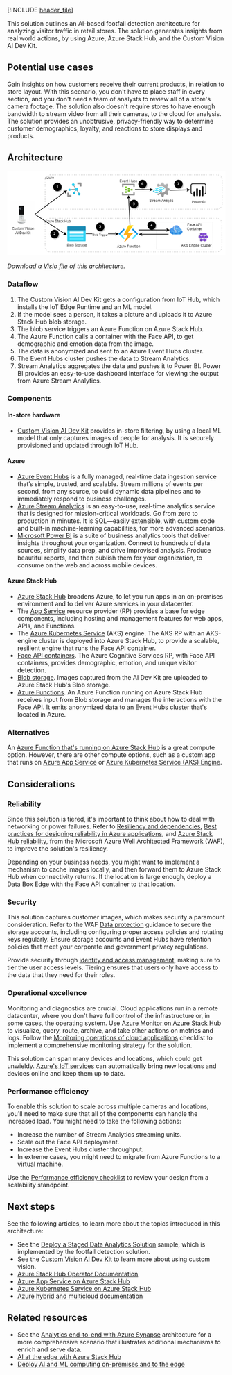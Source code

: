 [!INCLUDE [header_file](../../../includes/sol-idea-header.md)]

This solution outlines an AI-based footfall detection architecture for analyzing visitor traffic in retail stores. The solution generates insights from real world actions, by using Azure, Azure Stack Hub, and the Custom Vision AI Dev Kit.

## Potential use cases

Gain insights on how customers receive their current products, in relation to store layout. With this scenario, you don't have to place staff in every section, and you don't need a team of analysts to review all of a store's camera footage. The solution also doesn't require stores to have enough bandwidth to stream video from all their cameras, to the cloud for analysis. The solution provides an unobtrusive, privacy-friendly way to determine customer demographics, loyalty, and reactions to store displays and products.

## Architecture

![A diagram that displays the hybrid footfall detection architecture.](../media/hybrid-footfall-detection.png)

_Download a [Visio file](https://arch-center.azureedge.net/hybrid-footfall-detection.vsdx) of this architecture._

### Dataflow

1. The Custom Vision AI Dev Kit gets a configuration from IoT Hub, which installs the IoT Edge Runtime and an ML model.
2. If the model sees a person, it takes a picture and uploads it to Azure Stack Hub blob storage.
3. The blob service triggers an Azure Function on Azure Stack Hub.
4. The Azure Function calls a container with the Face API, to get demographic and emotion data from the image.
5. The data is anonymized and sent to an Azure Event Hubs cluster.
6. The Event Hubs cluster pushes the data to Stream Analytics.
7. Stream Analytics aggregates the data and pushes it to Power BI. Power BI provides an easy-to-use dashboard interface for viewing the output from Azure Stream Analytics.

### Components

#### In-store hardware

* [Custom Vision AI Dev Kit](https://azure.github.io/Vision-AI-DevKit-Pages) provides in-store filtering, by using a local ML model that only captures images of people for analysis. It is securely provisioned and updated through IoT Hub.

#### Azure

* [Azure Event Hubs](https://azure.microsoft.com/services/event-hubs) is a fully managed, real-time data ingestion service that’s simple, trusted, and scalable. Stream millions of events per second, from any source, to build dynamic data pipelines and to immediately respond to business challenges.
* [Azure Stream Analytics](https://azure.microsoft.com/services/stream-analytics) is an easy-to-use, real-time analytics service that is designed for mission-critical workloads. Go from zero to production in minutes. It is SQL—easily extensible, with custom code and built-in machine-learning capabilities, for more advanced scenarios.
* [Microsoft Power BI](https://powerbi.microsoft.com) is a suite of business analytics tools that deliver insights throughout your organization. Connect to hundreds of data sources, simplify data prep, and drive improvised analysis. Produce beautiful reports, and then publish them for your organization, to consume on the web and across mobile devices.

#### Azure Stack Hub

* [Azure Stack Hub](https://azure.microsoft.com/products/azure-stack/hub) broadens Azure, to let you run apps in an on-premises environment and to deliver Azure services in your datacenter.
* The [App Service](https://azure.microsoft.com/services/app-service) resource provider (RP) provides a base for edge components, including hosting and management features for web apps, APIs, and Functions.
* The [Azure Kubernetes Service](https://azure.microsoft.com/services/kubernetes-service) (AKS) engine. The AKS RP with an AKS-engine cluster is deployed into Azure Stack Hub, to provide a scalable, resilient engine that runs the Face API container.
* [Face API containers](https://azure.microsoft.com/services/cognitive-services/face). The Azure Cognitive Services RP, with Face API containers, provides demographic, emotion, and unique visitor detection.
* [Blob storage](https://azure.microsoft.com/services/storage/blobs). Images captured from the AI Dev Kit are uploaded to Azure Stack Hub's Blob storage.
* [Azure Functions](https://azure.microsoft.com/services/functions). An Azure Function running on Azure Stack Hub receives input from Blob storage and manages the interactions with the Face API. It emits anonymized data to an Event Hubs cluster that's located in Azure.

### Alternatives

An [Azure Function that's running on Azure Stack Hub](/azure-stack/operator/azure-stack-app-service-overview) is a great compute option. However, there are other compute options, such as a custom app that runs on [Azure App Service](/azure-stack/operator/azure-stack-app-service-deploy) or [Azure Kubernetes Service (AKS) Engine](https://github.com/Azure/aks-engine).

## Considerations

### Reliability

Since this solution is tiered, it's important to think about how to deal with networking or power failures. Refer to [Resiliency and dependencies](/azure/architecture/framework/resiliency/design-resiliency), [Best practices for designing reliability in Azure applications](/azure/architecture/framework/resiliency/design-best-practices), and [Azure Stack Hub reliability](/azure/architecture/framework/services/hybrid/azure-stack-hub/reliability), from the Microsoft Azure Well Architected Framework (WAF), to improve the solution's resiliency.

Depending on your business needs, you might want to implement a mechanism to cache images locally, and then forward them to Azure Stack Hub when connectivity returns. If the location is large enough, deploy a Data Box Edge with the Face API container to that location.

### Security

This solution captures customer images, which makes security a paramount consideration. Refer to the WAF [Data protection](/azure/architecture/framework/security/design-storage) guidance to secure the storage accounts, including configuring proper access policies and rotating keys regularly. Ensure storage accounts and Event Hubs have retention policies that meet your corporate and government privacy regulations.

Provide security through [identity and access management](/azure/architecture/framework/security/design-identity), making sure to tier the user access levels. Tiering ensures that users only have access to the data that they need for their roles.

### Operational excellence

Monitoring and diagnostics are crucial. Cloud applications run in a remote datacenter, where you don't have full control of the infrastructure or, in some cases, the operating system. Use [Azure Monitor on Azure Stack Hub](/azure-stack/user/azure-stack-metrics-azure-data) to visualize, query, route, archive, and take other actions on metrics and logs. Follow the [Monitoring operations of cloud applications](/azure/architecture/framework/devops/checklist) checklist to implement a comprehensive monitoring strategy for the solution.

This solution can span many devices and locations, which could get unwieldy. [Azure's IoT services](/azure/iot-fundamentals) can automatically bring new locations and devices online and keep them up to date.

### Performance efficiency

To enable this solution to scale across multiple cameras and locations, you'll need to make sure that all of the components can handle the increased load. You might need to take the following actions:

* Increase the number of Stream Analytics streaming units.
* Scale out the Face API deployment.
* Increase the Event Hubs cluster throughput.
* In extreme cases, you might need to migrate from Azure Functions to a virtual machine.

Use the [Performance efficiency checklist](/azure/architecture/framework/scalability/performance-efficiency) to review your design from a scalability standpoint.

## Next steps

See the following articles, to learn more about the topics introduced in this architecture:

* See the [Deploy a Staged Data Analytics Solution](https://aka.ms/tiereddatadeploy) sample, which is implemented by the footfall detection solution.
* See the [Custom Vision AI Dev Kit](https://azure.github.io/Vision-AI-DevKit-Pages) to learn more about using custom vision.
* [Azure Stack Hub Operator Documentation](/azure-stack/operator)
* [Azure App Service on Azure Stack Hub](/azure-stack/operator/azure-stack-app-service-overview)
* [Azure Kubernetes Service on Azure Stack Hub](/azure-stack/operator/aks-add-on)
* [Azure hybrid and multicloud documentation](/hybrid)

## Related resources

* See the [Analytics end-to-end with Azure Synapse](/azure/architecture/example-scenario/dataplate2e/data-platform-end-to-end) architecture for a more comprehensive scenario that illustrates additional mechanisms to enrich and serve data.
* [AI at the edge with Azure Stack Hub](./ai-at-the-edge.yml)
* [Deploy AI and ML computing on-premises and to the edge](../../hybrid/deploy-ai-ml-azure-stack-edge.yml)
